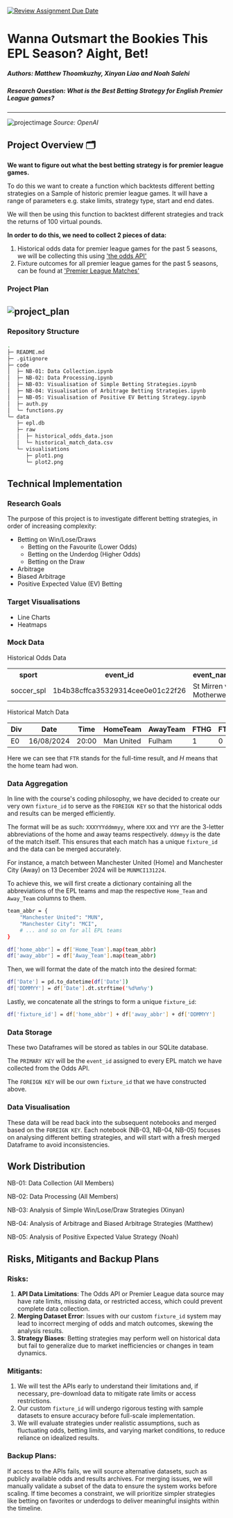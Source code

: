 [![Review Assignment Due Date](https://classroom.github.com/assets/deadline-readme-button-22041afd0340ce965d47ae6ef1cefeee28c7c493a6346c4f15d667ab976d596c.svg)](https://classroom.github.com/a/_SwzfpU1)

# Wanna Outsmart the Bookies This EPL Season? Aight, Bet!

##### **Authors:** Matthew Thoomkuzhy, Xinyan Liao and Noah Salehi
##### **Research Question:** What is the Best Betting Strategy for English Premier League games?
---
![projectimage](harrymaguire.webp)
*Source: OpenAI*

## Project Overview 🗂

**We want to figure out what the best betting strategy is for premier league games.**

To do this we want to create a function which backtests different betting strategies on a Sample of historic premier league games. It will have a range of parameters e.g. stake limits, strategy type, start and end dates. 

We will then be using this function to backtest different strategies and track the returns of 100 virtual pounds. 

**In order to do this, we need to collect 2 pieces of data:** 

1. Historical odds data for premier league games for the past 5 seasons, we will be collecting this using ['the odds API'](https://the-odds-api.com/)
2. Fixture outcomes for all premier league games for the past 5 seasons, can be found at  ['Premier League Matches'](https://www.football-data.co.uk/englandm.php)

### Project Plan
![project_plan](project_plan.png)
---

### Repository Structure
```bash
.
├─ README.md
├─ .gitignore
├─ code
│  ├─ NB-01: Data Collection.ipynb
│  ├─ NB-02: Data Processing.ipynb
│  ├─ NB-03: Visualisation of Simple Betting Strategies.ipynb
│  ├─ NB-04: Visualisation of Arbitrage Betting Strategies.ipynb
│  ├─ NB-05: Visualisation of Positive EV Betting Strategy.ipynb
│  ├─ auth.py
│  └─ functions.py
└─ data
   ├─ epl.db
   ├─ raw
   │  ├─ historical_odds_data.json
   │  └─ historical_match_data.csv
   └─ visualisations
      ├─ plot1.png
      └─ plot2.png
```

## Technical Implementation

### Research Goals
The purpose of this project is to investigate different betting strategies, in order of increasing complexity:
- Betting on Win/Lose/Draws
  - Betting on the Favourite (Lower Odds)
  - Betting on the Underdog (Higher Odds)
  - Betting on the Draw
- Arbitrage
- Biased Arbitrage
- Positive Expected Value (EV) Betting

### Target Visualisations
- Line Charts
- Heatmaps

### Mock Data

Historical Odds Data

<table>
  <tr>
    <th>sport</th>
    <th>event_id</th>
    <th>event_name</th>
    <th>bookie_team1</th>
    <th>bookie_team2</th>
    <th>bookie_draw</th>
    <th>odds_team1</th>
    <th>odds_team2</th>
    <th>odds_draw</th>
    <th>arbitrage_profit_margin</th>
    <th>commence_time</th>
  </tr>
  <tr>
    <td>soccer_spl</td>
    <td>1b4b38cffca35329314cee0e01c22f26</td>
    <td>St Mirren vs Motherwell</td>
    <td>Coral</td>
    <td>Betfair</td>
    <td>Betfair</td>
    <td>2.00</td>
    <td>4.70</td>
    <td>3.55</td>
    <td>0.554390</td>
    <td>2024-12-07 15:00:00+00:00</td>
  </tr>
</table>


Historical Match Data

| Div | Date       | Time  | HomeTeam   | AwayTeam | FTHG | FTAG | FTR |
|-----|------------|-------|------------|----------|------|------|-----|
| E0  | 16/08/2024 | 20:00 | Man United | Fulham   | 1    | 0    | H   |

Here we can see that `FTR` stands for the full-time result, and *H* means that the home team had won.

### Data Aggregation
In line with the course's coding philosophy, we have decided to create our very own `fixture_id` to serve as the `FOREIGN KEY` so that the historical odds and results can be merged efficiently. 

The format will be as such:
`XXXYYYddmmyy`, where `XXX` and `YYY` are the 3-letter abbreviations of the home and away teams respectively. `ddmmyy` is the date of the match itself. This ensures that each match has a unique `fixture_id` and the data can be merged accurately.

For instance, a match between Manchester United (Home) and Manchester City (Away) on 13 December 2024 will be `MUNMCI131224`.

To achieve this, we will first create a dictionary containing all the abbreviations of the EPL teams and map the respective `Home_Team` and `Away_Team` columns to them.
```bash
team_abbr = {
    "Manchester United": "MUN",
    "Manchester City": "MCI",
    # ... and so on for all EPL teams
}

df['home_abbr'] = df['Home_Team'].map(team_abbr)
df['away_abbr'] = df['Away_Team'].map(team_abbr)
```

Then, we will format the date of the match into the desired format:
```bash
df['Date'] = pd.to_datetime(df['Date'])  
df['DDMMYY'] = df['Date'].dt.strftime('%d%m%y')
```

Lastly, we concatenate all the strings to form a unique `fixture_id`:
```bash
df['fixture_id'] = df['home_abbr'] + df['away_abbr'] + df['DDMMYY']
```

### Data Storage
These two Dataframes will be stored as tables in our SQLite database. 

The `PRIMARY KEY` will be the `event_id` assigned to every EPL match we have collected from the Odds API.

The `FOREIGN KEY` will be our own `fixture_id` that we have constructed above.

### Data Visualisation
These data will be read back into the subsequent notebooks and merged based on the `FOREIGN KEY`. Each notebook (NB-03, NB-04, NB-05) focuses on analysing different betting strategies, and will start with a fresh merged Dataframe to avoid inconsistencies.

## Work Distribution

NB-01: Data Collection (All Members)

NB-02: Data Processing (All Members)

NB-03: Analysis of Simple Win/Lose/Draw Strategies (Xinyan)

NB-04: Analysis of Arbitrage and Biased Arbitrage Strategies (Matthew)

NB-05: Analysis of Positive Expected Value Strategy (Noah)

## Risks, Mitigants and Backup Plans

### Risks:

1. **API Data Limitations**: The Odds API or Premier League data source may have rate limits, missing data, or restricted access, which could prevent complete data collection.
2. **Merging Dataset Error**: Issues with our custom `fixture_id` system may lead to incorrect merging of odds and match outcomes, skewing the analysis results.
3. **Strategy Biases**: Betting strategies may perform well on historical data but fail to generalize due to market inefficiencies or changes in team dynamics.

### Mitigants:

1. We will test the APIs early to understand their limitations and, if necessary, pre-download data to mitigate rate limits or access restrictions.
2. Our custom `fixture_id` will undergo rigorous testing with sample datasets to ensure accuracy before full-scale implementation.
3. We will evaluate strategies under realistic assumptions, such as fluctuating odds, betting limits, and varying market conditions, to reduce reliance on idealized results.

### Backup Plans:
If access to the APIs fails, we will source alternative datasets, such as publicly available odds and results archives. For merging issues, we will manually validate a subset of the data to ensure the system works before scaling. If time becomes a constraint, we will prioritize simpler strategies like betting on favorites or underdogs to deliver meaningful insights within the timeline.
